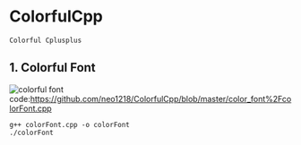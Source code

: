 # ColorfulCpp

    Colorful Cplusplus

## 1. Colorful Font
![colorful font](http://7xj431.com1.z0.glb.clouddn.com/qqq) <br/>
code:https://github.com/neo1218/ColorfulCpp/blob/master/color_font%2FcolorFont.cpp<br/>

    g++ colorFont.cpp -o colorFont
    ./colorFont

